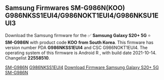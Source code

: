 <h2>Samsung Firmwares SM-G986N(KOO) G986NKSS1EUI4/G986NOKT1EUI4/G986NKSU1EUI3</h2>
Download the Samsung firmware for the ✅ <strong>Samsung Galaxy S20+ 5G </strong> ⭐ <strong>SM-G986N</strong> with product code <strong>KOO</strong> <strong> from South Korea</strong>. This firmware has version number PDA <strong>G986NKSS1EUI4</strong> and CSC G986NOKT1EUI4. The operating system of this firmware is Android R , with build date 2021-10-14. Changelist <strong>22558510</strong>.


[SM-G986N](https://samfirm.shop/samsung/model/SM-G986N)
[G986NKSS1EUI4](https://samfirm.shop/samsung/pda/G986NKSS1EUI4)
[Download Firmware Samsung Galaxy S20+ 5G SM-G986N](https://samfirm.shop/samsung/firmware/465180)
